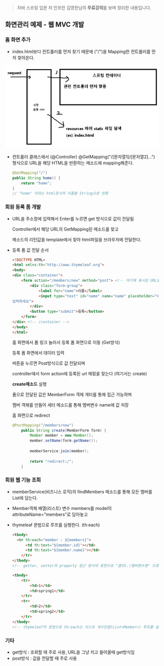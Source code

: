 > 자바 스프링 입문 차 인프런 김영한님의 **무료강의**를 보며 정리한 내용입니다.



## 화면관리 예제 - 웹 MVC 개발



### 홈 화면 추가

- index.html보다 컨트롤러를 먼저 찾기 때문에 ("/")을 Mapping한 컨트롤러를 먼저 찾아온다.

![image-20210721213724505](md-images/image-20210721213724505.png)

- 컨트롤러 클래스에서 (@Controller) @GetMapping("/[문자열1]/[문자열2]...") 형식으로 URL을 해당 HTML을 반환하는 메소드에 mapping해준다.

  ```java
  @GetMapping("/")
  public String home() {
      return "home";
  }
  // "home" 이라는 html문서의 이름을 String으로 반환
  ```

  

### 회원 등록 폼 개발

- URL을 주소창에 입력해서 Enter를 누르면 get 방식으로 값이 전달됨

  Controller에서 해당 URL의 GetMapping된 메소드를 찾고

  메소드의 리턴값을 template에서 찾아 html파일을 브라우저에 전달한다.

  

- 등록 폼 값 전달 순서

  ```html
  <!DOCTYPE HTML>
  <html xmlns:th="http://www.thymeleaf.org">
  <body>
  <div class="container">
      <form action="/members/new" method="post"> <!-- 여기에 표시된 URL을 찾는다 -->
          <div class="form-group">
              <label for="name">이름</label>
              <input type="text" id="name" name="name" placeholder="이름을
  입력하세요">
          </div>
          <button type="submit">등록</button>
      </form>
  </div> <!-- /container -->
  </body>
  </html>
  ```
  
  홈 화면에서 폼 링크 눌러서 등록 폼 화면으로 이동 (Get방식)
  
  등록 폼 화면에서 데이터 입력
  
  
  
  
  
  버튼을 누르면 Post방식으로 값 전달되며 
  
  controller에서 form action에 등록된 url 매핑을 찾는다 (여기서는 create)
  
  **create메소드** 실행
  
  폼으로 전달된 값은 MemberForm 객체 게터를 통해 접근 가능하며
  
  멤버 객체를 만들어 세터 메소드를 통해 멤버변수 name에 값 저장
  
  홈 화면으로 redirect
  
  ```java
  @PostMapping("/members/new")
      public String create(MemberForm form) {
          Member member = new Member();
          member.setName(form.getName());
  
          memberService.join(member);
  
          return "redirect:/";
      }
  ```



### 회원 웹 기능 조회

- memberService(비즈니스 로직)의 findMembers 메소드를 통해 모든 멤버를 List에 담는다.

- Member객체 배열(리스트) 변수 members를 model의 attributeName="members"로 담아놓고

- thymeleaf 문법으로 루프를 실행한다. (th:each)

  ```html
  <tbody>
  	<tr th:each="member : ${members}">
  	    <td th:text="${member.id}"></td>
  	    <td th:text="${member.name}"></td>
      </tr>
  </tbody>
  <!-- getter, setter의 property 접근 방식의 표현으로 "콤마(.)멤버변수명" 으로 멤버변수명을 getter, setter 대신 사용할 수 있다 -->
  ```

  ```html
  <tbody>
      <tr>
          <td>1</td>
          <td>spring1</td>
      </tr>
      <tr>
          <td>2</td>
          <td>spring2</td>
      </tr>
  </tbody>
  <!-- thymeleaf의 문법으로 th:each는 리스트 개수만큼(List<Member>) 루프를 실행한다. -->
  ```

  



### 기타

- get방식 : 조회할 때 주로 사용, URL을 그냥 치고 들어올때 get방식임
- post방식 : 값을 전달할 때 주로 사용

